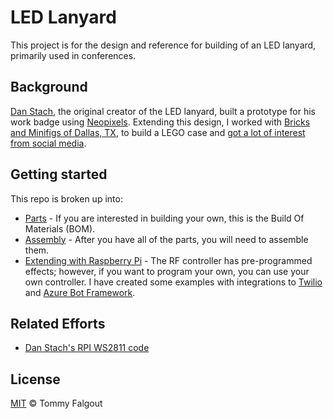 # LED Lanyard

This project is for the design and reference for building of an LED lanyard, primarily used in conferences.

## Background

[Dan Stach](https://github.com/DanStach/), the original creator of the LED lanyard, built a prototype for his work badge using [Neopixels](https://www.adafruit.com/category/168).  Extending this design,  I worked with [Bricks and Minifigs of Dallas, TX](https://www.facebook.com/BAMNorthDallas/), to build a LEGO case and [got a lot of interest from social media](https://twitter.com/lastcoolname/status/1136092293801418753).

## Getting started

This repo is broken up into:

* [Parts](docs/parts.md) - If you are interested in building your own, this is the Build Of Materials (BOM).
* [Assembly](docs/assembly.md) - After you have all of the parts, you will need to assemble them.
* [Extending with Raspberry Pi](docs/raspberrypi.md) - The RF controller has pre-programmed effects; however, if you want to program your own, you can use your own controller.  I have created some examples with integrations to [Twilio](https://www.twilio.com/) and [Azure Bot Framework](https://azure.microsoft.com/en-us/services/bot-service/).

## Related Efforts

* [Dan Stach's RPI WS2811 code](https://github.com/DanStach/rpi-ws2811)

## License

[MIT](license.md) © Tommy Falgout
